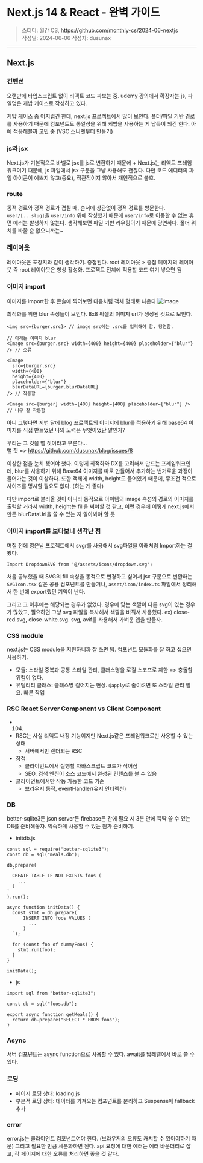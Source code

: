 # Next.js 14 & React - 완벽 가이드

> 스터디: 월간 CS, https://github.com/monthly-cs/2024-06-nextjs  
> 작성일: 2024-06-06
> 작성자: dusunax

---

## Next.js

### 컨벤션

오랜만에 타입스크립트 없이 리액트 코드 짜보는 중.
udemy 강의에서 확장자는 js, 파일명은 케밥 케이스로 작성하고 있다.

케밥 케이스 좀 어지럽긴 한데, next.js 프로젝트에서 많이 보인다. 폴더/파일 기반 경로를 사용하기 때문에 컴포넌트도 통일성을 위해 케밥을 사용하는 게 납득이 되긴 한다. 아예 적응해볼까 고민 중 (VSC 스니펫부터 만들기)

### js와 jsx

Next.js가 기본적으로 바벨로 jsx를 js로 변환하기 때문에 + Next.js는 리액트 프레임워크이기 때문에, js 파일에서 jsx 구문을 그냥 사용해도 괜찮다.
다만 코드 에디터의 파일 아이콘이 예쁘지 않고(중요), 직관적이지 않아서 개인적으로 불호.

### route

동적 경로와 정적 경로가 겹칠 때, 순서에 상관없이 정적 경로를 방문한다.
`user/[...slug]`을 `user/info` 위에 작성했기 때문에 `user/info`로 이동할 수 없는 휴먼 에러는 발생하지 않는다.
생각해보면 파일 기반 라우팅이기 때문에 당연하다. 폴더 위치를 바꿀 순 없으니까는~

### 레이아웃

레이아웃은 포장지와 같이 생각하기. 중첩된다. root 레이아웃 > 중첩 페이지의 레이아웃
즉 root 레이아웃은 항상 활성화. 프로젝트 전체에 적용할 코드 여기 넣으면 됨

### 이미지 import

이미지를 import한 후 콘솔에 찍어보면 다음처럼 객체 형태로 나온다
![image](https://github.com/dusunax/casecase/assets/94776135/24a3486f-fce7-48ac-ab76-2ac74d5d4ee1)

최적화를 위한 blur 속성들이 보인다. 8x8 픽셀의 이미지 url가 생성된 것으로 보인다.

```tsx
<img src={burger.src}> // image src에는 .src를 입력해야 함. 당연함.

// 아래는 이미지 blur
<Image src={burger.src} width={400} height={400} placeholder={"blur"} /> // 오류

<Image
  src={burger.src}
  width={400}
  height={400}
  placeholder={"blur"}
  blurDataURL={burger.blurDataURL}
/> // 작동함

<Image src={burger} width={400} height={400} placeholder={"blur"} /> // 너무 잘 작동함
```

아니 그렇다면 저번 달에 blog 프로젝트의 이미지에 blur를 적용하기 위해 base64 이미지를 직접 만들었던 나의 노력은 무엇이었단 말인가?

우리는 그 것을 뻘 짓이라고 부른다...  
뻘 짓 => https://github.com/dusunax/blog/issues/8

이상한 점을 눈치 챘어야 했다. 이렇게 최적화와 DX를 고려해서 만드는 프레임워크인데, blur를 사용하기 위해 Base64 이미지를 따로 만들어서 추가하는 번거로운 과정이 들어가는 것이 이상하다.
또한 객체에 width, height도 들어있기 때문에, 무조건 적으로 사이즈를 명시할 필요도 없다. (하는 게 좋다)

다만 import로 불러올 것이 아니라 동적으로 아이템의 image 속성의 경로의 이미지를 출력할 거라서 width, height는 fill을 써야할 것 같고, 이런 경우에 어떻게 next.js에서 만든 blurDataUrl을 쓸 수 있는 지 알아봐야 할 듯

### 이미지 import를 보다보니 생각난 점

며칠 전에 영은님 프로젝트에서 svgr를 사용해서 svg파일을 아래처럼 Import하는 걸 봤다.

```tsx
Import DropdownSVG from '@/assets/icons/dropdown.svg';
```

처음 공부했을 때 SVG의 fill 속성을 동적으로 변경하고 싶어서 jsx 구문으로 변환하는 `SVGIcon.tsx` 같은 공용 컴포넌트를 만들거나, `asset/icon/index.ts` 파일에서 정리해서 한 번에 export했던 기억이 난다.

그리고 그 이후에는 해당되는 경우가 없었다. 경우에 맞는 색깔이 다른 svg이 있는 경우가 많았고, 필요하면 그냥 svg 파일을 복사해서 색깔을 바꿔서 사용했다. ex) close-red.svg, close-white.svg. svg, avif를 사용해서 가벼운 앱을 만들자.

### CSS module

next.js는 CSS module을 지원하니까 잘 쓰면 됨.
컴포넌트 모듈화를 잘 하고 싶으면 사용하기.

- 모듈: 스타일 중복과 공통 스타일 관리, 클래스명을 로컬 스코프로 제한 => 충돌할 위험이 없다.
- 유틸리티 클래스: 클래스명 길어지는 현상. `@apply`로 줄이려면 또 스타일 관리 필요. 빠른 작업

### RSC React Server Component vs Client Component

- 104.
- RSC는 사실 리액트 내장 기능이지만 Next.js같은 프레임워크로만 사용할 수 있는 상태
  - 서버에서만 랜더되는 RSC
- 장점
  - 클라이언트에서 실행할 자바스크립트 코드가 적어짐
  - SEO. 검색 엔진이 소스 코드에서 완성된 컨텐츠를 볼 수 있음
- 클라이언트에서만 작동 가능한 코드 기준
  - 브라우저 동작, eventHandler(유저 인터렉션)

### DB

better-sqlite3든 json server든 firebase든 간에 필요 시 3분 안에 뚝딱 쓸 수 있는 DB를 준비해놓자.
익숙하게 사용할 수 있는 뭔가 준비하기.

- initdb.js

```tsx
const sql = require("better-sqlite3");
const db = sql("meals.db");

db.prepare(
  `
  CREATE TABLE IF NOT EXISTS foos (
    ...
  ) 
`
).run();

async function initData() {
  const stmt = db.prepare(`
      INSERT INTO foos VALUES (
        ...
      )
  `);

  for (const foo of dummyFoos) {
    stmt.run(foo);
  }
}

initData();
```

- js

```tsx
import sql from "better-sqlite3";

const db = sql("foos.db");

export async function getMeals() {
  return db.prepare("SELECT * FROM foos");
}
```

### Async

서버 컴포넌트는 async function으로 사용할 수 있다. await를 탑레벨에서 바로 쓸 수 있다.

### 로딩

- 페이지 로딩 상태: loading.js
- 부분적 로딩 상태: 데이터를 가져오는 컴포넌트를 분리하고 Suspense에 fallback 추가

### error

error.js는 클라이언트 컴포넌트여야 한다. (브라우저의 오류도 캐치할 수 있어야하기 때문) 그리고 필요한 만큼 세분화하면 된다. api 요청에 대한 에러는 에러 바운더리로 잡고, 각 페이지에 대한 오류를 처리하면 좋을 것 같다.
